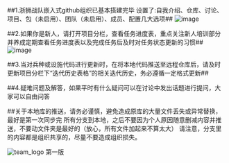 
##1.浙狮战队嵌入式github组织已基本搭建完毕
设置了:自我介绍、仓库、讨论、项目、包（未启用）、团队（未启用）、成员、配置几大选项##
![image](https://github.com/ZJ-Lion/.github/assets/144119551/94e864bf-1e49-4980-a596-9aeef19e5c64)

##2.如果你是新人，请打开项目分栏，查看任务进度表，重点关注新人培训部分
并养成定期查看任务进度表以及完成任务后及时对任务状态更新的习惯##
![image](https://github.com/ZJ-Lion/.github/assets/144119551/77aa02c0-541c-4902-937f-8b4dd397b94e)

##3.当对兵种或设施代码进行更新时，在将本地代码推送至远程仓库后，请及时
更新项目分栏下“迭代历史表格”的相关迭代历史，务必遵循一定格式更新##

##4.疑难问题及解答，如果平时有什么疑问可以在讨论中发出话题进行提问，大家可以自由问答

##关于本地库的推送，请务必谨慎，避免造成原库的大量文件丢失或异常替换，最好是第一次同步完
所有分支到本地，之后不要因为个人原因随意删减内容并推送，不要动文件夹是最好的（放心，所有文件加起来不算太大）
请注意，分支里的内容都是组织共享的，尽量不要造成组织损失。

![team_logo](https://github.com/ZJ-Lion/.github/assets/144119551/3f554fca-dd9b-4f61-91cb-ffa169563dd4)
第一版
